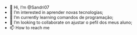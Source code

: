 - 👋 Hi, I’m @Sandri07
- 👀 I’m interested in  aprender novas tecnologias;
- 🌱 I’m currently learning  comandos de programação;
- 💞️ I’m looking to collaborate on  ajustar o pefil dos meus aluno;
- 📫 How to reach me 

